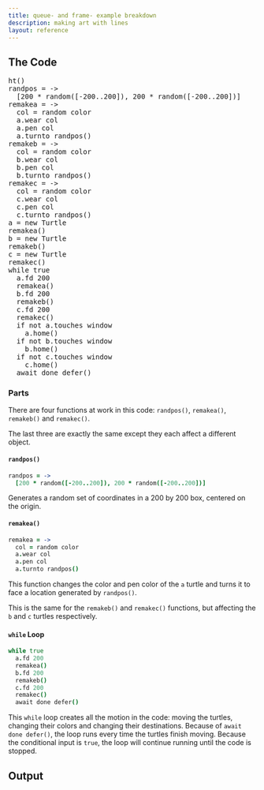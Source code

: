 ```yaml
---
title: queue- and frame- example breakdown
description: making art with lines
layout: reference
---
```


## The Code

<pre class="examp">
ht()
randpos = ->
  [200 * random([-200..200]), 200 * random([-200..200])]
remakea = ->
  col = random color
  a.wear col
  a.pen col
  a.turnto randpos()
remakeb = ->
  col = random color
  b.wear col
  b.pen col
  b.turnto randpos()
remakec = ->
  col = random color
  c.wear col
  c.pen col
  c.turnto randpos()
a = new Turtle
remakea()
b = new Turtle
remakeb()
c = new Turtle
remakec()
while true
  a.fd 200
  remakea()
  b.fd 200
  remakeb()
  c.fd 200
  remakec()
  if not a.touches window
    a.home()
  if not b.touches window
    b.home()
  if not c.touches window
    c.home()
  await done defer()
</pre>

### Parts

There are four functions at work in this code: `randpos()`, `remakea()`, `remakeb()` and `remakec()`. 

The last three are exactly the same except they each affect a different object. 

#### `randpos()`

```coffeescript
randpos = ->
  [200 * random([-200..200]), 200 * random([-200..200])]
```

Generates a random set of coordinates in a 200 by 200 box, centered on the origin. 

#### `remakea()`

```coffeescript
remakea = ->
  col = random color
  a.wear col
  a.pen col
  a.turnto randpos()
```

This function changes the color and pen color of the `a` turtle and turns it to face a location generated by `randpos()`. 

This is the same for the `remakeb()` and `remakec()` functions, but affecting the `b` and `c` turtles respectively. 

#### `while` Loop

```coffeescript
while true
  a.fd 200
  remakea()
  b.fd 200
  remakeb()
  c.fd 200
  remakec()
  await done defer()
```

This `while` loop creates all the motion in the code: moving the turtles, changing their colors and changing their destinations. Because of `await done defer()`, the loop runs every time the turtles finish moving. Because the conditional input is `true`, the loop will continue running until the code is stopped. 

## Output

<script type="figure" width=500 height=500>
ht()
randpos = ->
  [random([-100..100]), random([-100..100])]
remakea = ->
  col = random color
  a.wear col
  a.pen col
  a.turnto randpos()
remakeb = ->
  col = random color
  b.wear col
  b.pen col
  b.turnto randpos()
remakec = ->
  col = random color
  c.wear col
  c.pen col
  c.turnto randpos()
a = new Turtle
remakea()
b = new Turtle
remakeb()
c = new Turtle
remakec()
while true
  a.fd 200
  remakea()
  b.fd 200
  remakeb()
  c.fd 200
  remakec()
  await done defer()
</script>
